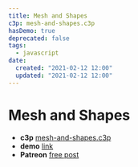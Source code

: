 ```yaml
---
title: Mesh and Shapes
c3p: mesh-and-shapes.c3p
hasDemo: true
deprecated: false
tags:
  - javascript
date:
  created: "2021-02-12 12:00"
  updated: "2021-02-12 12:00"
---
```

# Mesh and Shapes

* **c3p** [mesh-and-shapes.c3p](source/c3p/mesh-and-shapes.c3p)
* **demo** [link](demo)
* **Patreon** [free post](https://www.patreon.com/posts/47493518)
